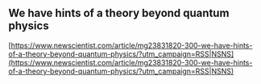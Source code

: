 ## We have hints of a theory beyond quantum physics
  
  [https://www.newscientist.com/article/mg23831820-300-we-have-hints-of-a-theory-beyond-quantum-physics/?utm_campaign=RSS|NSNS](https://www.newscientist.com/article/mg23831820-300-we-have-hints-of-a-theory-beyond-quantum-physics/?utm_campaign=RSS|NSNS)